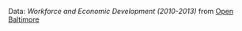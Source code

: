 Data: _Workforce and Economic Development (2010-2013)_ from [Open Baltimore](https://data.baltimorecity.gov/Neighborhoods/Workforce-and-Economic-Development-2010-2013-/8hgm-7t56)
